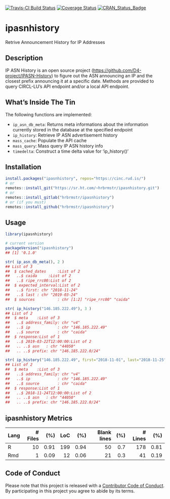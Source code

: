
[![Travis-CI Build
Status](https://travis-ci.org/hrbrmstr/ipasnhistory.svg?branch=master)](https://travis-ci.org/hrbrmstr/ipasnhistory)
[![Coverage
Status](https://codecov.io/gh/hrbrmstr/ipasnhistory/branch/master/graph/badge.svg)](https://codecov.io/gh/hrbrmstr/ipasnhistory)
[![CRAN\_Status\_Badge](http://www.r-pkg.org/badges/version/ipasnhistory)](https://cran.r-project.org/package=ipasnhistory)

# ipasnhistory

Retrive Announcement History for IP Addresses

## Description

IP ASN History is an open source project
(<https://github.com/D4-project/IPASN-History>) to figure out the ASN
announcing an IP and the closest prefix announcing it at a specific
date. Methods are provided to query CIRCL-LU’s API endpoint and/or a
local API endpoint.

## What’s Inside The Tin

The following functions are implemented:

  - `ip_asn_db_meta`: Returns meta informations about the information
    currently stored in the database at the specified endpoint
  - `ip_history`: Retrieve IP ASN advertisement history
  - `mass_cache`: Populate the API cache
  - `mass_query`: Mass query IP ASN history info
  - `timedelta`: Construct a time delta value for ‘ip\_history()’

## Installation

``` r
install.packages("ipasnhistory", repos="https://cinc.rud.is/")
# or 
remotes::install_git("https://sr.ht.com/~hrbrmstr/ipasnhistory.git")
# or
remotes::install_gitlab("hrbrmstr/ipasnhistory")
# or (if you must)
remotes::install_github("hrbrmstr/ipasnhistory")
```

## Usage

``` r
library(ipasnhistory)

# current version
packageVersion("ipasnhistory")
## [1] '0.1.0'
```

``` r
str( ip_asn_db_meta(), 2 )
## List of 3
##  $ cached_dates     :List of 2
##   ..$ caida     :List of 2
##   ..$ ripe_rrc00:List of 2
##  $ expected_interval:List of 2
##   ..$ first: chr "2018-11-24"
##   ..$ last : chr "2019-03-24"
##  $ sources          : chr [1:2] "ripe_rrc00" "caida"

str( ip_history("146.185.222.49"), 3 )
## List of 2
##  $ meta    :List of 3
##   ..$ address_family: chr "v4"
##   ..$ ip            : chr "146.185.222.49"
##   ..$ source        : chr "caida"
##  $ response:List of 1
##   ..$ 2019-03-22T12:00:00:List of 2
##   .. ..$ asn   : chr "44050"
##   .. ..$ prefix: chr "146.185.222.0/24"

str( ip_history("146.185.222.49", first="2018-11-01", last="2018-11-25"), 3 )
## List of 2
##  $ meta    :List of 3
##   ..$ address_family: chr "v4"
##   ..$ ip            : chr "146.185.222.49"
##   ..$ source        : chr "caida"
##  $ response:List of 1
##   ..$ 2018-11-24T12:00:00:List of 2
##   .. ..$ asn   : chr "44050"
##   .. ..$ prefix: chr "146.185.222.0/24"
```

## ipasnhistory Metrics

| Lang | \# Files |  (%) | LoC |  (%) | Blank lines | (%) | \# Lines |  (%) |
| :--- | -------: | ---: | --: | ---: | ----------: | --: | -------: | ---: |
| R    |       10 | 0.91 | 199 | 0.94 |          50 | 0.7 |      178 | 0.81 |
| Rmd  |        1 | 0.09 |  12 | 0.06 |          21 | 0.3 |       41 | 0.19 |

## Code of Conduct

Please note that this project is released with a [Contributor Code of
Conduct](CONDUCT.md). By participating in this project you agree to
abide by its terms.
